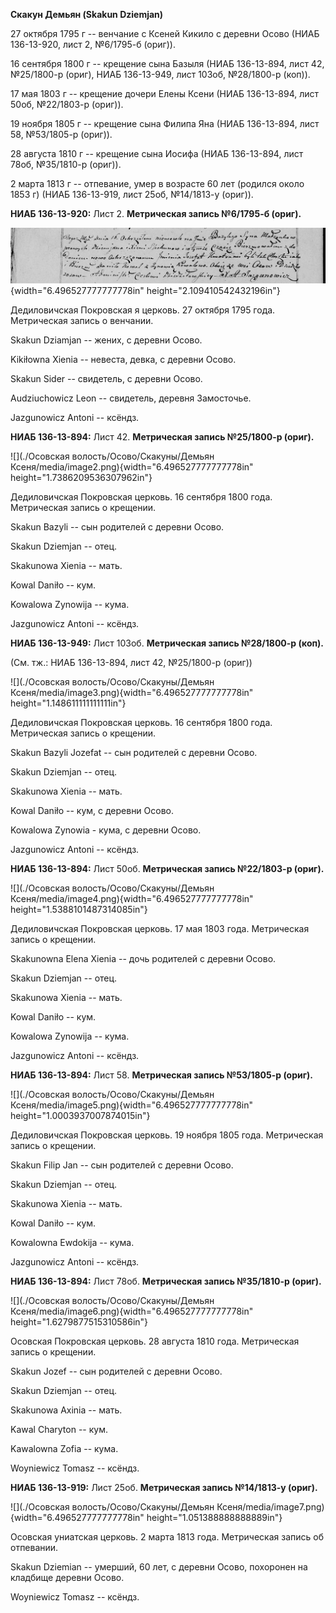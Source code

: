 **Скакун Демьян (Skakun Dziemjan)**

27 октября 1795 г -- венчание с Ксеней Кикило с деревни Осово (НИАБ
136-13-920, лист 2, №6/1795-б (ориг)).

16 сентября 1800 г -- крещение сына Базыля (НИАБ 136-13-894, лист 42,
№25/1800-р (ориг), НИАБ 136-13-949, лист 103об, №28/1800-р (коп)).

17 мая 1803 г -- крещение дочери Елены Ксени (НИАБ 136-13-894, лист
50об, №22/1803-р (ориг)).

19 ноября 1805 г -- крещение сына Филипа Яна (НИАБ 136-13-894, лист 58,
№53/1805-р (ориг)).

28 августа 1810 г -- крещение сына Иосифа (НИАБ 136-13-894, лист 78об,
№35/1810-р (ориг)).

2 марта 1813 г -- отпевание, умер в возрасте 60 лет (родился около 1853
г) (НИАБ 136-13-919, лист 25об, №14/1813-у (ориг)).

**НИАБ 136-13-920:** Лист 2. **Метрическая запись №6/1795-б (ориг).**

![](./media/605e83c25b0d05a41b0a59f7783df39f586f4a12.png){width="6.496527777777778in"
height="2.109410542432196in"}

Дедиловичская Покровская я церковь. 27 октября 1795 года. Метрическая
запись о венчании.

Skakun Dziamjan -- жених, с деревни Осово.

Kikiłowna Xienia -- невеста, девка, с деревни Осово.

Skakun Sider -- свидетель, с деревни Осово.

Audziuchowicz Leon -- свидетель, деревня Замосточье.

Jazgunowicz Antoni -- ксёндз.

**НИАБ 136-13-894:** Лист 42. **Метрическая запись №25/1800-р (ориг).**

![](./Осовская волость/Осово/Скакуны/Демьян Ксеня/media/image2.png){width="6.496527777777778in"
height="1.7386209536307962in"}

Дедиловичская Покровская церковь. 16 сентября 1800 года. Метрическая
запись о крещении.

Skakun Bazyli -- сын родителей с деревни Осовo.

Skakun Dziemjan -- отец.

Skakunowa Xienia -- мать.

Kowal Daniło -- кум.

Kowalowa Zynowija -- кума.

Jazgunowicz Antoni -- ксёндз.

**НИАБ 136-13-949:** Лист 103об. **Метрическая запись №28/1800-р
(коп).**

(См. тж.: НИАБ 136-13-894, лист 42, №25/1800-р (ориг))

![](./Осовская волость/Осово/Скакуны/Демьян Ксеня/media/image3.png){width="6.496527777777778in"
height="1.148611111111111in"}

Дедиловичская Покровская церковь. 16 сентября 1800 года. Метрическая
запись о крещении.

Skakun Bazyli Jozefat -- сын родителей с деревни Осово.

Skakun Dziemjan -- отец.

Skakunowa Xienia -- мать.

Kowal Daniło -- кум, с деревни Осово.

Kowalowa Zynowia - кума, с деревни Осово.

Jazgunowicz Antoni -- ксёндз.

**НИАБ 136-13-894:** Лист 50об. **Метрическая запись №22/1803-р
(ориг).**

![](./Осовская волость/Осово/Скакуны/Демьян Ксеня/media/image4.png){width="6.496527777777778in"
height="1.5388101487314085in"}

Дедиловичская Покровская церковь. 17 мая 1803 года. Метрическая запись о
крещении.

Skakunowna Elena Xienia -- дочь родителей с деревни Осовo.

Skakun Dziemjan -- отец.

Skakunowa Xienia -- мать.

Kowal Daniło -- кум.

Kowalowa Zynowija -- кума.

Jazgunowicz Antoni -- ксёндз.

**НИАБ 136-13-894:** Лист 58. **Метрическая запись №53/1805-р (ориг).**

![](./Осовская волость/Осово/Скакуны/Демьян Ксеня/media/image5.png){width="6.496527777777778in"
height="1.0003937007874015in"}

Дедиловичская Покровская церковь. 19 ноября 1805 года. Метрическая
запись о крещении.

Skakun Filip Jan -- сын родителей с деревни Осовo.

Skakun Dziemjan -- отец.

Skakunowa Xienia -- мать.

Kowal Daniło -- кум.

Kowalowna Ewdokija -- кума.

Jazgunowicz Antoni -- ксёндз.

**НИАБ 136-13-894:** Лист 78об. **Метрическая запись №35/1810-р
(ориг).**

![](./Осовская волость/Осово/Скакуны/Демьян Ксеня/media/image6.png){width="6.496527777777778in"
height="1.6279877515310586in"}

Осовская Покровская церковь. 28 августа 1810 года. Метрическая запись о
крещении.

Skakun Jozef -- сын родителей с деревни Осовo.

Skakun Dziemjan -- отец.

Skakunowa Axinia -- мать.

Kawal Charyton -- кум.

Kawalowna Zofia -- кума.

Woyniewicz Tomasz -- ксёндз.

**НИАБ 136-13-919:** Лист 25об. **Метрическая запись №14/1813-у
(ориг).**

![](./Осовская волость/Осово/Скакуны/Демьян Ксеня/media/image7.png){width="6.496527777777778in"
height="1.051388888888889in"}

Осовская униатская церковь. 2 марта 1813 года. Метрическая запись об
отпевании.

Skakun Dziemian -- умерший, 60 лет, с деревни Осово, похоронен на
кладбище деревни Осово.

Woyniewicz Tomasz -- ксёндз.
